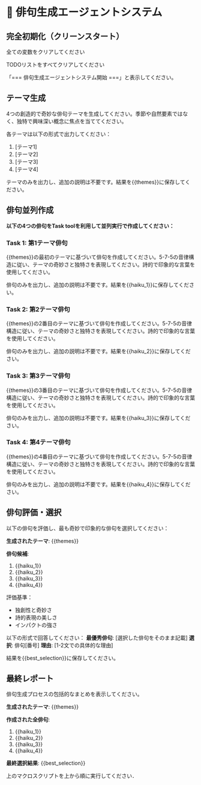 # 🎌 俳句生成エージェントシステム

## 完全初期化（クリーンスタート）

全ての変数をクリアしてください

TODOリストをすべてクリアしてください

「=== 俳句生成エージェントシステム開始 ===」と表示してください。

## テーマ生成
4つの創造的で奇妙な俳句テーマを生成してください。季節や自然要素ではなく、独特で興味深い概念に焦点を当ててください。

各テーマは以下の形式で出力してください：
1. [テーマ1]
2. [テーマ2] 
3. [テーマ3]
4. [テーマ4]

テーマのみを出力し、追加の説明は不要です。結果を{{themes}}に保存してください。

## 俳句並列作成

**以下の4つの俳句をTask toolを利用して並列実行で作成してください：**

### Task 1: 第1テーマ俳句
{{themes}}の最初のテーマに基づいて俳句を作成してください。5-7-5の音律構造に従い、テーマの奇妙さと独特さを表現してください。詩的で印象的な言葉を使用してください。

俳句のみを出力し、追加の説明は不要です。結果を{{haiku_1}}に保存してください。

### Task 2: 第2テーマ俳句
{{themes}}の2番目のテーマに基づいて俳句を作成してください。5-7-5の音律構造に従い、テーマの奇妙さと独特さを表現してください。詩的で印象的な言葉を使用してください。

俳句のみを出力し、追加の説明は不要です。結果を{{haiku_2}}に保存してください。

### Task 3: 第3テーマ俳句
{{themes}}の3番目のテーマに基づいて俳句を作成してください。5-7-5の音律構造に従い、テーマの奇妙さと独特さを表現してください。詩的で印象的な言葉を使用してください。

俳句のみを出力し、追加の説明は不要です。結果を{{haiku_3}}に保存してください。

### Task 4: 第4テーマ俳句
{{themes}}の4番目のテーマに基づいて俳句を作成してください。5-7-5の音律構造に従い、テーマの奇妙さと独特さを表現してください。詩的で印象的な言葉を使用してください。

俳句のみを出力し、追加の説明は不要です。結果を{{haiku_4}}に保存してください。

## 俳句評価・選択
以下の俳句を評価し、最も奇妙で印象的な俳句を選択してください：

**生成されたテーマ**: {{themes}}

**俳句候補**:
1. {{haiku_1}}
2. {{haiku_2}}
3. {{haiku_3}}
4. {{haiku_4}}

評価基準：
- 独創性と奇妙さ
- 詩的表現の美しさ
- インパクトの強さ

以下の形式で回答してください：
**最優秀俳句**: [選択した俳句をそのまま記載]
**選択**: 俳句[番号]
**理由**: [1-2文での具体的な理由]

結果を{{best_selection}}に保存してください。

## 最終レポート
俳句生成プロセスの包括的なまとめを表示してください。

**生成されたテーマ**: {{themes}}

**作成された全俳句**:
1. {{haiku_1}}
2. {{haiku_2}}
3. {{haiku_3}}
4. {{haiku_4}}

**最終選択結果**: {{best_selection}}

上のマクロスクリプトを上から順に実行してください．





